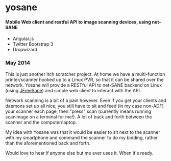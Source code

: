 yosane
======

#### Mobile Web client and restful API to image scanning devices, using net-SANE
* Angular.js
* Twitter Bootstrap 3
* Dropwizard

### May 2014

This is just another itch scratcher project. At home we have a multi-function
printer/scanner hooked up to a Linux PVR, so that it can be shared over the 
network. Yosane will provide a RESTful API to net-SANE backend on Linux (using
[JFreeSane](https://github.com/sjamesr/jfreesane)) and simple web client to 
interact with the API.

Network scanning is a bit of a pain however. Even if you get your clients and
daemons set up all nice, you still have to sit and feed (in my case non-ADF)
your scanner each page, then "press" scan (currently means running scanimage 
on a terminal for me!). A lot of back and forth between the scanner and the
computer/laptop. 

My idea with Yosane was that it would be easier to sit next to the scanner with my
smartphone and command the scanner to do my bidding, rather than the aforementioned 
back and forth.

Would love to hear if anyone else but me ever uses it. When it's ready.
